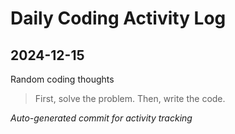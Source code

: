 # Daily Coding Activity Log

## 2024-12-15

Random coding thoughts

> First, solve the problem. Then, write the code.

*Auto-generated commit for activity tracking*
